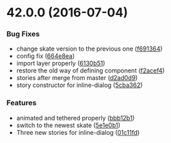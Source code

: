 <a name="42.0.0"></a>
# 42.0.0 (2016-07-04)


### Bug Fixes

* change skate version to the previous one ([f691364](https://aui-team-bot/https://bitbucket.org/atlassian/atlaskit/commits/f691364))
* config fix ([664e8ea](https://aui-team-bot/https://bitbucket.org/atlassian/atlaskit/commits/664e8ea))
* import layer properly ([6130b51](https://aui-team-bot/https://bitbucket.org/atlassian/atlaskit/commits/6130b51))
* restore the old way of defining component ([f2acef4](https://aui-team-bot/https://bitbucket.org/atlassian/atlaskit/commits/f2acef4))
* stories after merge from master ([d2ad0d9](https://aui-team-bot/https://bitbucket.org/atlassian/atlaskit/commits/d2ad0d9))
* story constructor for inline-dialog ([5cba362](https://aui-team-bot/https://bitbucket.org/atlassian/atlaskit/commits/5cba362))


### Features

* animated and tethered properly ([bbb12b1](https://aui-team-bot/https://bitbucket.org/atlassian/atlaskit/commits/bbb12b1))
* switch to the newest skate ([5e1e0b1](https://aui-team-bot/https://bitbucket.org/atlassian/atlaskit/commits/5e1e0b1))
* Three new stories for inline-dialog ([01c11fd](https://aui-team-bot/https://bitbucket.org/atlassian/atlaskit/commits/01c11fd))



